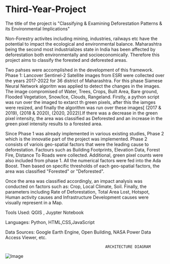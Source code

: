 # Third-Year-Project
The title of the project is "Classifying &amp; Examining Deforestation Patterns &amp; its Environmental Implications"

Non-Forestry activites including mining, industries, railways etc have the potential to impact the ecological and environmental balance.
Maharashtra being the second most industrializes state in India has been affected by deforestation both environmentally and socioeconomically. 
Therefore this project aims to classify the forested and deforested areas. 

Two pahses were accomplished in the development of this framework.
Phase 1: Lancover Sentinel-2 Satellite images from ESRI were collected over the years 2017-2022 for 36 district of Maharashtra. For this phase Siamese Neural Network algoritm was applied to detect the changes in the images. The image compromised of Water, Trees, Crops, Built Area, Bare ground, Flooded Vegetation, Snow/Ice, Clouds, Rangeland. Firstly, a python script was run over the imaged to extarct th green pixels, after this the iamges were resized, and finally the algorithm was run over these images[ (2017 & 2019), (2018 & 2020), (2020, 2022)].If there was a decrease in the green pixel intensity, the area was classified as Deforested and an increase in the green pixel intensity results to a forested area.

Since Phase 1 was already implemented in various existing studies, Phase 2 which is the innovatie part of the project was implemented.
Phase 2 consists of variois geo-spatial factors that were the leading cause to deforestation. Factours such as Building Footprints, Elevation Data, Forest Fire, Distance To Roads were collected.
Additional, green pixel counts were also included from phase 1. All the numerical factors were fed into the Ada Boost. Then based on specific thresholds of each geo-spatial factors, the area was classified "Forested" or "Deforested".

Once the area was classified accordingly, an impact analysis was conducted on factors such as: Crop, Local Climate, Soil. Finally, the parameters including Rate of Deforestation, Total Area Lost, Hotspot, Human activity causes and Infrastructure Development causes were visually represent in a Map.

 Tools Used: QGIS , Juypter Notebook
 
 Languages: Python, HTML,CSS,JavaScript
 
 Data Sources: Google Earth Engine, Open Building, NASA Power Data Access Viewer,  etc.

                                                ARCHITECTURE DIAGRAM
 ![Image](https://github.com/user-attachments/assets/4c343a71-dc43-4509-b5c3-81d9aa7ebac5)
 
 
